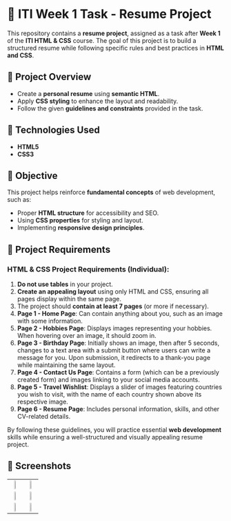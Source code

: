# 🎯 ITI Week 1 Task - Resume Project

This repository contains a **resume project**, assigned as a task after **Week 1** of the **ITI HTML & CSS** course. The goal of this project is to build a structured resume while following specific rules and best practices in **HTML and CSS**.

## 📌 Project Overview
- Create a **personal resume** using **semantic HTML**.
- Apply **CSS styling** to enhance the layout and readability.
- Follow the given **guidelines and constraints** provided in the task.

## 📁 Technologies Used
- **HTML5**
- **CSS3**

## 🚀 Objective
This project helps reinforce **fundamental concepts** of web development, such as:
- Proper **HTML structure** for accessibility and SEO.
- Using **CSS properties** for styling and layout.
- Implementing **responsive design principles**.

## 📜 Project Requirements
### HTML & CSS Project Requirements (Individual):
1. **Do not use tables** in your project.
2. **Create an appealing layout** using only HTML and CSS, ensuring all pages display within the same page.
3. The project should **contain at least 7 pages** (or more if necessary).
4. **Page 1 - Home Page**: Can contain anything about you, such as an image with some information.
5. **Page 2 - Hobbies Page**: Displays images representing your hobbies. When hovering over an image, it should zoom in.
6. **Page 3 - Birthday Page**: Initially shows an image, then after 5 seconds, changes to a text area with a submit button where users can write a message for you. Upon submission, it redirects to a thank-you page while maintaining the same layout.
7. **Page 4 - Contact Us Page**: Contains a form (which can be a previously created form) and images linking to your social media accounts.
8. **Page 5 - Travel Wishlist**: Displays a slider of images featuring countries you wish to visit, with the name of each country shown above its respective image.
9. **Page 6 - Resume Page**: Includes personal information, skills, and other CV-related details.

By following these guidelines, you will practice essential **web development** skills while ensuring a well-structured and visually appealing resume project.

## 📸 Screenshots
<table align="center">
  <tr>
    <td align="center"><img src="https://github.com/user-attachments/assets/3b345284-8186-47c8-b4e3-1581f36156e6" width="45%"></td>
    <td align="center"><img src="https://github.com/user-attachments/assets/80d3d784-7eab-461d-9e71-7facb46af2d9" width="45%"></td>
  </tr>
  <tr>
    <td align="center"><img src="https://github.com/user-attachments/assets/f6d32f6c-05d7-40b5-94ac-5d035a186888" width="45%"></td>
    <td align="center"><img src="https://github.com/user-attachments/assets/e17f0556-b396-4bfb-bbc4-152f920f89a3" width="45%"></td>
  </tr>
  <tr>
    <td align="center"><img src="https://github.com/user-attachments/assets/8a704a72-b572-4e5a-af8d-7e59f2077534" width="45%"></td>
    <td align="center"><img src="https://github.com/user-attachments/assets/a1c0f643-04b0-4960-b4a2-14698ff639eb" width="45%"></td>
  </tr>
</table>
